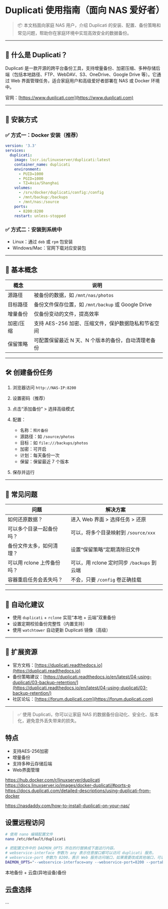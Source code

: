 # Duplicati 使用指南（面向 NAS 爱好者）

> 📦 本文档面向家庭 NAS 用户，介绍 Duplicati 的安装、配置、备份策略和常见问题，帮助你在家庭环境中实现高效安全的数据备份。

---

## 📌 什么是 Duplicati？

Duplicati 是一款开源的跨平台备份工具，支持增量备份、加密压缩、多种存储后端（包括本地路径、FTP、WebDAV、S3、OneDrive、Google Drive 等）。它通过 Web 界面管理任务，适合家庭用户和高级爱好者部署在 NAS 或 Docker 环境中。

官网：[https://www.duplicati.com](https://www.duplicati.com)

---

## 🚀 安装方式

### ✅ 方式一：Docker 安装（推荐）

```yaml
version: '3.3'
services:
  duplicati:
    image: lscr.io/linuxserver/duplicati:latest
    container_name: duplicati
    environment:
      - PUID=1000
      - PGID=1000
      - TZ=Asia/Shanghai
    volumes:
      - /srv/docker/duplicati/config:/config
      - /mnt/backup:/backups
      - /mnt/nas:/source
    ports:
      - 8200:8200
    restart: unless-stopped
```

### ✅ 方式二：安装到系统中

* Linux：通过 `deb` 或 `rpm` 包安装
* Windows/Mac：官网下载对应安装包

---

## 🧠 基本概念

| 概念    | 说明                                      |
| ----- | --------------------------------------- |
| 源路径   | 被备份的数据，如 `/mnt/nas/photos`              |
| 目标路径  | 备份文件保存位置，如 `/mnt/backup` 或 Google Drive |
| 增量备份  | 仅备份变动的文件，提高效率                           |
| 加密/压缩 | 支持 AES-256 加密、压缩文件，保护数据隐私和节省空间          |
| 保留策略  | 可配置保留最近 N 天、N 个版本的备份，自动清理老备份            |

---

## 🛠 创建备份任务

1. 浏览器访问 `http://NAS-IP:8200`
2. 设置密码（推荐）
3. 点击“添加备份” > 选择高级模式
4. 配置：

   * 名称：`照片备份`
   * 源路径：如 `/source/photos`
   * 目标：如 `file:///backups/photos`
   * 加密：可开启
   * 计划：每天备份一次
   * 保留：保留最近 7 个版本
5. 保存并运行

---

## 💬 常见问题

| 问题                | 解决方案                            |
| ----------------- | ------------------------------- |
| 如何还原数据？           | 进入 Web 界面 > 选择任务 > 还原           |
| 可以多个目录一起备份吗？      | 可以，将多个目录映射到 `/source/xxx`       |
| 备份文件太多，如何清理？      | 设置“保留策略”定期清除旧文件                 |
| 可以用 rclone 上传备份吗？ | 可以，用 rclone 定时同步 `/backups` 到云端 |
| 容器重启任务会丢失吗？       | 不会，只要 `/config` 卷正确挂载           |

---

## 🔁 自动化建议

* 使用 `duplicati` + `rclone` 实现“本地 + 云端”双重备份
* 设置定期校验备份完整性（内置支持）
* 使用 `watchtower` 自动更新 Duplicati 镜像（高级）

---

## 🔗 扩展资源

* 官方文档：[https://duplicati.readthedocs.io](https://duplicati.readthedocs.io)
* 备份策略建议：[https://duplicati.readthedocs.io/en/latest/04-using-duplicati/03-backup-retention/](https://duplicati.readthedocs.io/en/latest/04-using-duplicati/03-backup-retention/)
* 社区论坛：[https://forum.duplicati.com](https://forum.duplicati.com)

---

> ✅ 使用 Duplicati，你可以让家庭 NAS 的数据备份自动化、安全化、版本化，避免意外丢失带来的损失。



## 特点
- 支持AES-256加密
- 增量备份
- 支持多种云存储后端
- Web界面管理

<https://hub.docker.com/r/linuxserver/duplicati>
<https://docs.linuxserver.io/images/docker-duplicati/#ports-p>
<https://docs.duplicati.com/detailed-descriptions/using-duplicati-from-docker>

<https://nasdaddy.com/how-to-install-duplicati-on-your-nas/>


## 设置远程访问
```bash
# 使用 nano 编辑配置文件
nano /etc/default/duplicati

# 把配置文件中的 DAEMON_OPTS 所在的行替换成下面这行内容。
# webservice-interface 参数为 any 表示任意接口都可以访问 duplicati 服务。
# webservice-port 参数为 8200，表示 Web 服务访问端口，如果需要改成其他端口，可以在这里修改。
DAEMON_OPTS="--webservice-interface=any --webservice-port=8200 --portable-mode"
```


本地备份 + 云盘(异地设备)备份


## 云盘选择
...

